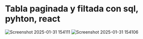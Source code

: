 # Tabla paginada y filtada con sql, pyhton, react
![Screenshot 2025-01-31 154111](https://github.com/user-attachments/assets/36deed9c-0718-45b4-bfd0-fdad3516a869)
![Screenshot 2025-01-31 154106](https://github.com/user-attachments/assets/956d27e5-f5e3-4344-a28d-5ef314c50096)
